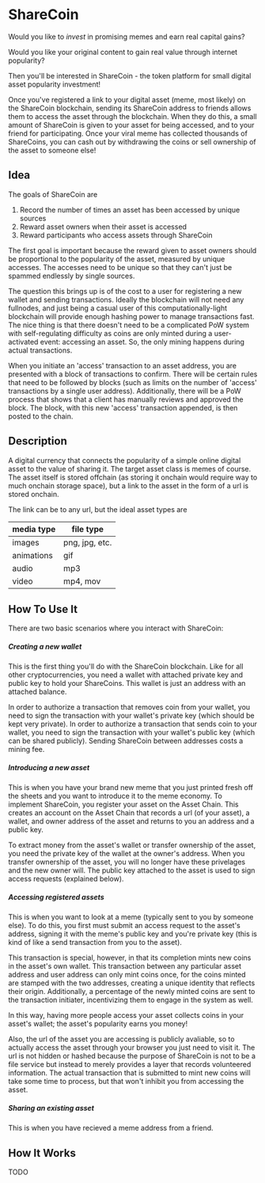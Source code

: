 # ShareCoin

Would you like to _invest_ in promising memes and earn real capital gains? 

Would you like your original content to gain real value through internet popularity?

Then you'll be interested in ShareCoin - the token platform for small digital asset popularity investment!

Once you've registered a link to your digital asset (meme, most likely) on the ShareCoin blockchain, sending its ShareCoin address to friends allows them to access the asset through the blockchain. When they do this, a small amount of ShareCoin is given to your asset for being accessed, and to your friend for participating. Once your viral meme has collected thousands of ShareCoins, you can cash out by withdrawing the coins or sell ownership of the asset to someone else!

## Idea

The goals of ShareCoin are

1. Record the number of times an asset has been accessed by unique sources
2. Reward asset owners when their asset is accessed
3. Reward participants who access assets through ShareCoin

The first goal is important because the reward given to asset owners should be proportional to the popularity of the asset, measured by unique accesses. The accesses need to be unique so that they can't just be spammed endlessly by single sources.

The question this brings up is of the cost to a user for registering a new wallet and sending transactions. Ideally the blockchain will not need any fullnodes, and just being a casual user of this computationally-light blockchain will provide enough hashing power to manage transactions fast. The nice thing is that there doesn't need to be a complicated PoW system with self-regulating difficulty as coins are only minted during a user-activated event: accessing an asset. So, the only mining happens during actual transactions.

When you initiate an 'access' transaction to an asset address, you are presented with a block of transactions to confirm. There will be certain rules that need to be followed by blocks (such as limits on the number of 'access' transactions by a single user address). Additionally, there will be a PoW process that shows that a client has manually reviews and approved the block. The block, with this new 'access' transaction appended, is then posted to the chain.

## Description

A digital currency that connects the popularity of a simple online digital asset to the value of sharing it. The target asset class is memes of course. The asset itself is stored offchain (as storing it onchain would require way to much onchain storage space), but a link to the asset in the form of a url is stored onchain.

The link can be to any url, but the ideal asset types are

| media type | file type       |
|------------|-----------------|
| images     | png, jpg, etc.  |
| animations | gif             |
| audio      | mp3             |
| video      | mp4, mov        |

## How To Use It

There are two basic scenarios where you interact with ShareCoin:

##### Creating a new wallet

This is the first thing you'll do with the ShareCoin blockchain. Like for all other cryptocurrencies, you need a wallet with attached private key and public key to hold your ShareCoins. This wallet is just an address with an attached balance. 

In order to authorize a transaction that removes coin from your wallet, you need to sign the transaction with your wallet's private key (which should be kept very private). In order to authorize a transaction that sends coin to your wallet, you need to sign the transaction with your wallet's public key (which can be shared publicly). Sending ShareCoin between addresses costs a mining fee.

##### Introducing a new asset

This is when you have your brand new meme that you just printed fresh off the sheets and you want to introduce it to the meme economy. To implement ShareCoin, you register your asset on the Asset Chain. This creates an account on the Asset Chain that records a url (of your asset), a wallet, and owner address of the asset and returns to you an address and a public key.

To extract money from the asset's wallet or transfer ownership of the asset, you need the private key of the wallet at the owner's address. When you transfer ownership of the asset, you will no longer have these privelages and the new owner will. The public key attached to the asset is used to sign access requests (explained below).

##### Accessing registered assets

This is when you want to look at a meme (typically sent to you by someone else). To do this, you first must submit an access request to the asset's address, signing it with the meme's public key and you're private key (this is kind of like a send transaction from you to the asset).

This transaction is special, however, in that its completion mints new coins in the asset's own wallet. This transaction between any particular asset address and user address can only mint coins once, for the coins minted are stamped with the two addresses, creating a unique identity that reflects their origin. Additionally, a percentage of the newly minted coins are sent to the transaction initiater, incentivizing them to engage in the system as well.

In this way, having more people access your asset collects coins in your asset's wallet; the asset's popularity earns you money!

Also, the url of the asset you are accessing is publicly avaliable, so to actually access the asset through your browser you just need to visit it. The url is not hidden or hashed because the purpose of ShareCoin is not to be a file service but instead to merely provides a layer that records volunteered information. The actual transaction that is submitted to mint new coins will take some time to process, but that won't inhibit you from accessing the asset.

##### Sharing an existing asset

This is when you have recieved a meme address from a friend.

## How It Works



TODO